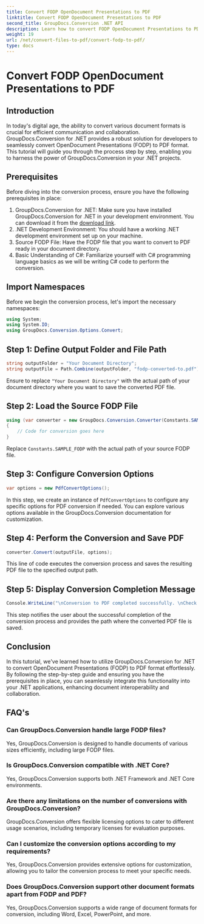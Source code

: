 ```yaml
---
title: Convert FODP OpenDocument Presentations to PDF
linktitle: Convert FODP OpenDocument Presentations to PDF
second_title: GroupDocs.Conversion .NET API
description: Learn how to convert FODP OpenDocument Presentations to PDF effortlessly using GroupDocs.Conversion for .NET. Enhance document interoperability.
weight: 19
url: /net/convert-files-to-pdf/convert-fodp-to-pdf/
type: docs
---
```

# Convert FODP OpenDocument Presentations to PDF

## Introduction
In today's digital age, the ability to convert various document formats is crucial for efficient communication and collaboration. GroupDocs.Conversion for .NET provides a robust solution for developers to seamlessly convert OpenDocument Presentations (FODP) to PDF format. This tutorial will guide you through the process step by step, enabling you to harness the power of GroupDocs.Conversion in your .NET projects.
## Prerequisites
Before diving into the conversion process, ensure you have the following prerequisites in place:
1. GroupDocs.Conversion for .NET: Make sure you have installed GroupDocs.Conversion for .NET in your development environment. You can download it from the [download link](https://releases.groupdocs.com/conversion/net/).
2. .NET Development Environment: You should have a working .NET development environment set up on your machine.
3. Source FODP File: Have the FODP file that you want to convert to PDF ready in your document directory.
4. Basic Understanding of C#: Familiarize yourself with C# programming language basics as we will be writing C# code to perform the conversion.

## Import Namespaces
Before we begin the conversion process, let's import the necessary namespaces:
```csharp
using System;
using System.IO;
using GroupDocs.Conversion.Options.Convert;
```

## Step 1: Define Output Folder and File Path
```csharp
string outputFolder = "Your Document Directory";
string outputFile = Path.Combine(outputFolder, "fodp-converted-to.pdf");
```
Ensure to replace `"Your Document Directory"` with the actual path of your document directory where you want to save the converted PDF file.
## Step 2: Load the Source FODP File
```csharp
using (var converter = new GroupDocs.Conversion.Converter(Constants.SAMPLE_FODP))
{
    // Code for conversion goes here
}
```
Replace `Constants.SAMPLE_FODP` with the actual path of your source FODP file.
## Step 3: Configure Conversion Options
```csharp
var options = new PdfConvertOptions();
```
In this step, we create an instance of `PdfConvertOptions` to configure any specific options for PDF conversion if needed. You can explore various options available in the GroupDocs.Conversion documentation for customization.
## Step 4: Perform the Conversion and Save PDF
```csharp
converter.Convert(outputFile, options);
```
This line of code executes the conversion process and saves the resulting PDF file to the specified output path.
## Step 5: Display Conversion Completion Message
```csharp
Console.WriteLine("\nConversion to PDF completed successfully. \nCheck output in {0}", outputFolder);
```
This step notifies the user about the successful completion of the conversion process and provides the path where the converted PDF file is saved.

## Conclusion
In this tutorial, we've learned how to utilize GroupDocs.Conversion for .NET to convert OpenDocument Presentations (FODP) to PDF format effortlessly. By following the step-by-step guide and ensuring you have the prerequisites in place, you can seamlessly integrate this functionality into your .NET applications, enhancing document interoperability and collaboration.
## FAQ's
### Can GroupDocs.Conversion handle large FODP files?
Yes, GroupDocs.Conversion is designed to handle documents of various sizes efficiently, including large FODP files.
### Is GroupDocs.Conversion compatible with .NET Core?
Yes, GroupDocs.Conversion supports both .NET Framework and .NET Core environments.
### Are there any limitations on the number of conversions with GroupDocs.Conversion?
GroupDocs.Conversion offers flexible licensing options to cater to different usage scenarios, including temporary licenses for evaluation purposes.
### Can I customize the conversion options according to my requirements?
Yes, GroupDocs.Conversion provides extensive options for customization, allowing you to tailor the conversion process to meet your specific needs.
### Does GroupDocs.Conversion support other document formats apart from FODP and PDF?
Yes, GroupDocs.Conversion supports a wide range of document formats for conversion, including Word, Excel, PowerPoint, and more.
